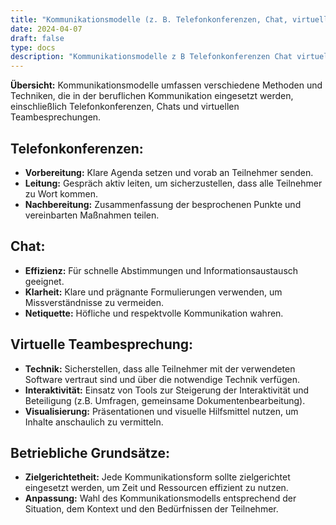 ```yaml
---
title: "Kommunikationsmodelle (z. B. Telefonkonferenzen, Chat, virtuelle Teambesprechung),"
date: 2024-04-07
draft: false
type: docs
description: "Kommunikationsmodelle z B Telefonkonferenzen Chat virtuelle Teambesprechung"
---
```


**Übersicht:** Kommunikationsmodelle umfassen verschiedene Methoden und Techniken, die in der beruflichen Kommunikation eingesetzt werden, einschließlich Telefonkonferenzen, Chats und virtuellen Teambesprechungen.

## Telefonkonferenzen:

- **Vorbereitung:** Klare Agenda setzen und vorab an Teilnehmer senden.
- **Leitung:** Gespräch aktiv leiten, um sicherzustellen, dass alle Teilnehmer zu Wort kommen.
- **Nachbereitung:** Zusammenfassung der besprochenen Punkte und vereinbarten Maßnahmen teilen.

## Chat:

- **Effizienz:** Für schnelle Abstimmungen und Informationsaustausch geeignet.
- **Klarheit:** Klare und prägnante Formulierungen verwenden, um Missverständnisse zu vermeiden.
- **Netiquette:** Höfliche und respektvolle Kommunikation wahren.

## Virtuelle Teambesprechung:

- **Technik:** Sicherstellen, dass alle Teilnehmer mit der verwendeten Software vertraut sind und über die notwendige Technik verfügen.
- **Interaktivität:** Einsatz von Tools zur Steigerung der Interaktivität und Beteiligung (z.B. Umfragen, gemeinsame Dokumentenbearbeitung).
- **Visualisierung:** Präsentationen und visuelle Hilfsmittel nutzen, um Inhalte anschaulich zu vermitteln.

## Betriebliche Grundsätze:

- **Zielgerichtetheit:** Jede Kommunikationsform sollte zielgerichtet eingesetzt werden, um Zeit und Ressourcen effizient zu nutzen.
- **Anpassung:** Wahl des Kommunikationsmodells entsprechend der Situation, dem Kontext und den Bedürfnissen der Teilnehmer.
